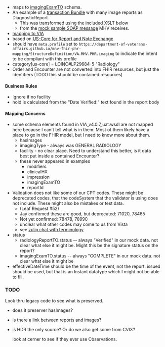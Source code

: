 
- maps to [imagingExamTO](https://github.com/department-of-veterans-affairs/mhv-np-via-wsclient/blob/e40d5615d08d4b41d4ff01dbaffd568522c4b29e/src/main/resources/VIA_v4.0.7_uat.wsdl#L1456) schema.
- An example of a [transaction Bundle](Bundle-images.html) with many image reports as DiagnosticReport.
  - This was transformed using the included XSLT below
  - from the [mock sample SOAP message](https://github.com/department-of-veterans-affairs/mhv-fhir-phr-mapping/blob/main/mocks/radiology.xml) MHV receives.
- [mapping to VIA](StructureDefinition-VA.MHV.PHR.imaging-mappings.html#mappings-for-via-to-mhv-fhir-phr-imagingexamto)
- based on [US-Core for Report and Note Exchange]({{site.data.fhir.hl7fhiruscore}}StructureDefinition-us-core-diagnosticreport-note.html)
- should have `meta.profile` set to `https://department-of-veterans-affairs.github.io/mhv-fhir-phr-mapping/StructureDefinition/VA.MHV.PHR.imaging` to indicate the intent to be compliant with this profile
- category[us-core] = LOINC#LP29684-5 "Radiology"
- Order and Encounter are not converted into FHIR resources, but just the identifiers (TODO this should be contained resources)

#### Business Rules

- Ignore if no facility
- hold is calculated from the "Date Verified:" text found in the report body

#### Mapping Concerns

- some schema elements found in VIA_v4.0.7_uat.wsdl are not mapped here because I can't tell what is in them. Most of them likely have a place to go in the FHIR model, but I need to know more about them.
  - hasImages
  - imagingType - always was GENERAL RADIOLOGY
  - facility - no clear place. Need to understand this better, is it data best put inside a contained Encounter?
  - these never appeared in examples
    - modifiers
    - clinicalHX
    - impression
    - imagingExamTO
    - reportId
- Validation does not like some of our CPT codes. These might be deprecated codes, that the codeSystem that the validator is using does not include. These might also be mistakes or test data.
  - (Leaf Request #52)
  - Jay confirmed these are good, but deprecated: 71020, 78465
  - Not yet confirmed: 78478, 78990
  - unclear what other codes may come to us from Vista
  - see [zulip chat with terminology](https://chat.fhir.org/#narrow/stream/179202-terminology/topic/CPT.20code.20not.20found)
- status
  - radiologyReportTO.status -- always "Verified" in our mock data. not clear what else it might be. Might this be the signature status on the report?
  - imagingExamTO.status -- always "COMPLETE" in our mock data. not clear what else it might be
- effectiveDateTime should be the time of the event, not the report. issued should be used, but that is an Instant datatype which I might not be able to fill.

### TODO

Look thru legacy code to see what is preserved.
- does it preserver hasImages?
- is there a link between reports and images?
- is HDR the only source? Or do we also get some from CVIX?
  
  look at cerner to see if they ever use Observations.
